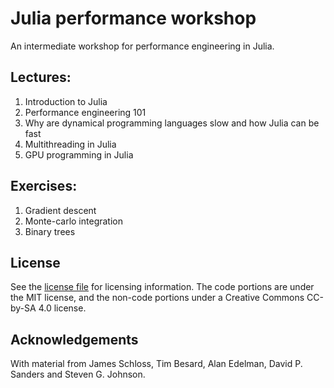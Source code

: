# Julia performance workshop

An intermediate workshop for performance engineering in Julia.

## Lectures:
1. Introduction to Julia
2. Performance engineering 101
3. Why are dynamical programming languages slow and how Julia can be fast
4. Multithreading in Julia
5. GPU programming in Julia

## Exercises:
1. Gradient descent
2. Monte-carlo integration
3. Binary trees

## License

See the [license file](LICENSE.md) for licensing information.
The code portions are under the MIT license, and the non-code portions under a Creative Commons CC-by-SA 4.0 license.

## Acknowledgements

With material from James Schloss, Tim Besard, Alan Edelman, David P. Sanders and Steven G. Johnson.



